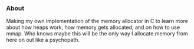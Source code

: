 ### About

Making my own implementation of the memory allocator in C to learn more about how heaps work, how memory gets allocated, and on how to use mmap. Who knows maybe this will be the only way I allocate memory from here on out like a psychopath.